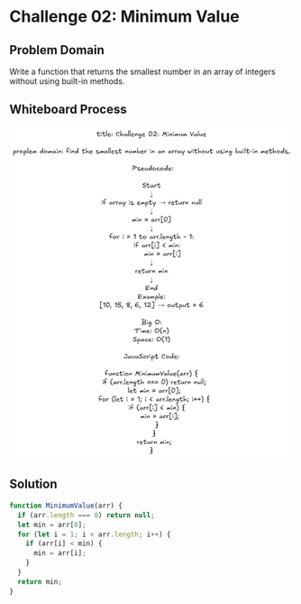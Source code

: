 # Challenge 02: Minimum Value

## Problem Domain
Write a function that returns the smallest number in an array of integers without using built-in methods.

## Whiteboard Process
![Minimum-Value](./Minimum-Value.png)

## Solution
```javascript
function MinimumValue(arr) {
  if (arr.length === 0) return null;
  let min = arr[0];
  for (let i = 1; i < arr.length; i++) {
    if (arr[i] < min) {
      min = arr[i];
    }
  }
  return min;
}
